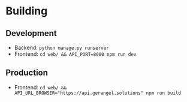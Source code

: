 Building
===

Development
---

  * Backend: `python manage.py runserver`
  * Frontend: `cd web/ && API_PORT=8000 npm run dev`

Production
---

  * Frontend: `cd web/ && API_URL_BROWSER="https://api.gerangel.solutions" npm run build`
